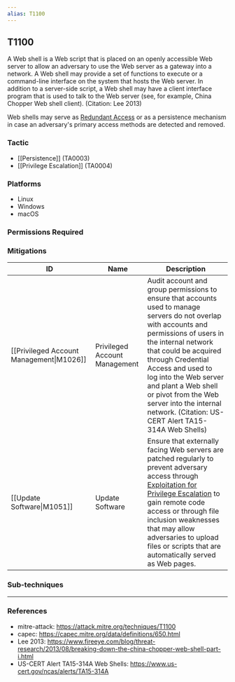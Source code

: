 ```yaml
---
alias: T1100
---
```


## T1100

A Web shell is a Web script that is placed on an openly accessible Web server to allow an adversary to use the Web server as a gateway into a network. A Web shell may provide a set of functions to execute or a command-line interface on the system that hosts the Web server. In addition to a server-side script, a Web shell may have a client interface program that is used to talk to the Web server (see, for example, China Chopper Web shell client). (Citation: Lee 2013)

Web shells may serve as [Redundant Access](https://attack.mitre.org/techniques/T1108) or as a persistence mechanism in case an adversary's primary access methods are detected and removed.


### Tactic
- [[Persistence]] (TA0003)
- [[Privilege Escalation]] (TA0004)

### Platforms
- Linux
- Windows
- macOS

### Permissions Required

### Mitigations

| ID | Name | Description |
| --- | --- | --- |
| [[Privileged Account Management\|M1026]] | Privileged Account Management | Audit account and group permissions to ensure that accounts used to manage servers do not overlap with accounts and permissions of users in the internal network that could be acquired through Credential Access and used to log into the Web server and plant a Web shell or pivot from the Web server into the internal network. (Citation: US-CERT Alert TA15-314A Web Shells) |
| [[Update Software\|M1051]] | Update Software | Ensure that externally facing Web servers are patched regularly to prevent adversary access through [Exploitation for Privilege Escalation](https://attack.mitre.org/techniques/T1068) to gain remote code access or through file inclusion weaknesses that may allow adversaries to upload files or scripts that are automatically served as Web pages. |

### Sub-techniques


---
### References

- mitre-attack: https://attack.mitre.org/techniques/T1100
- capec: https://capec.mitre.org/data/definitions/650.html
- Lee 2013: https://www.fireeye.com/blog/threat-research/2013/08/breaking-down-the-china-chopper-web-shell-part-i.html
- US-CERT Alert TA15-314A Web Shells: https://www.us-cert.gov/ncas/alerts/TA15-314A
